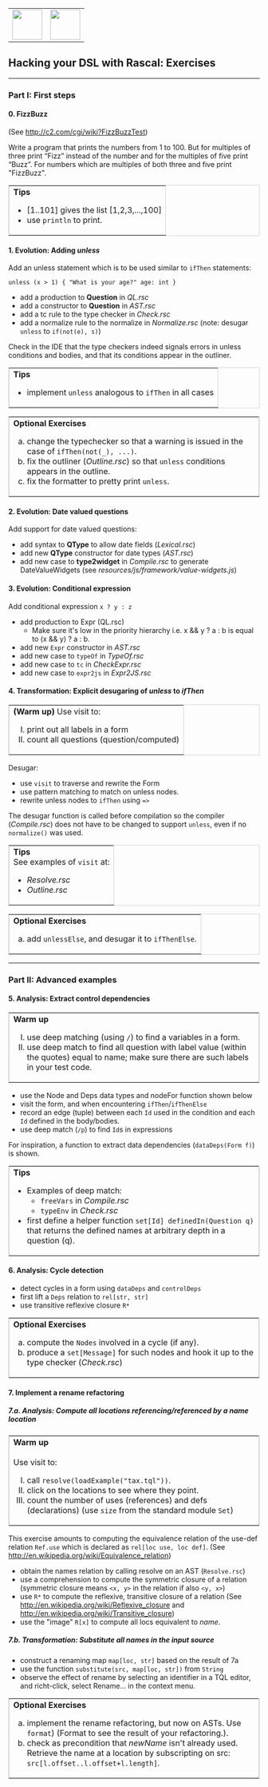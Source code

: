 <table width="100%">
<tr>
<td>
<img src="http://homepages.cwi.nl/~hills/images/logo.png" height="60px"/>
</td>
<td align="right">
<img src="http://homepages.cwi.nl/~pietrzak/img/1b_CWI_LogoPMS193.png" height="60px"/>
</td>
</tr>
</table>

## Hacking your DSL with Rascal: Exercises
---
### Part I: First steps

#### 0. FizzBuzz

(See <http://c2.com/cgi/wiki?FizzBuzzTest>)

Write a program that prints the numbers from 1 to 100. But for multiples of three print “Fizz” instead of the number and for the multiples of five print “Buzz”. For numbers which are multiples of both three and five print "FizzBuzz".


<table border="1" width="100%" bordercolor="lightgrey">
<tr><td>
<strong>Tips</strong>
<ul>
<li>[1..101] gives the list [1,2,3,...,100]</li>
<li>use <code>println</code> to print.</li>
</ul>
</td></tr>
</table>

#### 1. Evolution: Adding *unless*

Add an unless statement which is to be used similar to `ifThen` statements: 

	unless (x > 1) { "What is your age?" age: int }
	
 *  add a production to **Question** in *QL.rsc*
 *  add a constructor to **Question** in *AST.rsc*
 *  add a tc rule to the type checker in *Check.rsc*
 *  add a normalize rule to the normalize in *Normalize.rsc* (note: desugar `unless` to `if(not(e), s)`)
 
Check in the IDE that the type checkers indeed signals errors in unless conditions and bodies, and that its conditions appear in the outliner.  

<table border="1" width="100%" bordercolor="lightgrey" >
<tr><td>
<strong>Tips</strong>
<ul>
<li>implement <code>unless</code> analogous to <code>ifThen</code> in all cases</li>
</ul>
</td></tr>
</table>
<span></span>
<table border="1" width="100%" bordercolor="lightgrey">
<tr><td>
<strong>Optional Exercises</strong>
<ol type="a">
<li>change the typechecker so that a warning is issued in the case of <code>ifThen(not(_), ...)</code>.</li>
<li>fix the outliner (<i>Outline.rsc</i>) so that <code>unless</code> conditions appears in the outline.</li>
<li>fix the formatter to pretty print <code>unless</code>.</li>
</ol>
</td></tr>
</table>


#### 2. Evolution: Date valued questions

Add support for date valued questions:

* add syntax to **QType** to allow date fields (*Lexical.rsc*)
* add new **QType** constructor for date types (*AST.rsc*)
* add new case to **type2widget** in *Compile.rsc* to generate DateValueWidgets (see *resources/js/framework/value-widgets.js*)

#### 3. Evolution: Conditional expression

Add conditional expression <code>x ? y : z</code> 

 *  add production to Expr (QL.rsc)
 	* 	Make sure it's low in the priority hierarchy i.e. x && y ? a : b  is equal to (x && y) ? a : b.
 *  add new `Expr` constructor in *AST.rsc*
 *  add new case to `typeOf` in *TypeOf.rsc*
 *  add new case to `tc` in *CheckExpr.rsc*
 *  add new case to `expr2js` in *Expr2JS.rsc*

#### 4. Transformation: Explicit desugaring of *unless* to *ifThen*

<table border="1" width="100%" bordercolor="lightgrey">
<tr><td>
<strong>(Warm up) </strong> Use visit to:
<ol type="I">
<li>print out all labels in a form</li>
<li>count all questions (question/computed)</li>
</ol>
</td></tr>
</table>

Desugar:

* use `visit` to traverse and rewrite the Form
* use pattern matching to match on unless nodes.
* rewrite unless nodes to `ifThen` using `=>`

The desugar function is called before compilation so the compiler (*Compile.rsc*) does not have to be changed to support `unless`, even if no `normalize()` was used.

<table border="1" width="100%" bordercolor="lightgrey" >
<tr><td>
<strong>Tips</strong><br/>
See examples of <code>visit</code> at:
<ul>
<li><i>Resolve.rsc</i></li>
<li><i>Outline.rsc</i></li>
</ul>
</td></tr>
</table>

<span></span>

<table border="1" width="100%" bordercolor="lightgrey">
<tr><td>
<strong>Optional Exercises</strong>
<ol type="a">
<li>add <code>unlessElse</code>, and desugar it to <code>ifThenElse</code>.</li>
</ol>
</td></tr>
</table>

---
### Part II: Advanced examples

<!--
For this part of the session, we need to understand three important Rascal features: **visitors**, **locations** and **relations**.A visitor in Rascal is ...
-->

#### 5. Analysis: Extract control dependencies

<table border="1" width="100%" bordercolor="lightgrey">
<tr><td>
<strong>Warm up</strong><br>
<ol type="I">
<li>use deep matching (using <code>/</code>) to find a variables in a form.</li>
<li>use deep match to find all question with label value (within the quotes) equal to name; make sure there are such labels in your test code.</li>
</ol>
</td></tr>
</table>

 * use the Node and Deps data types and nodeFor function shown below
 * visit the form, and when encountering `ifThen`/`ifThenElse`
 * record an edge (tuple) between each `Id` used in the condition and each `Id` defined in the body/bodies.
 *  use deep match (`/p`) to find `Id`s in expressions

For inspiration, a function to extract data dependencies (`dataDeps(Form f)`) is shown.

<table border="1" width="100%" bordercolor="lightgrey">
<tr><td>
<strong>Tips</strong>
<ul>
<li>Examples of deep match:
<ul>
<li><code>freeVars</code> in <i>Compile.rsc</i></li>
<li><code>typeEnv</code> in <i>Check.rsc</i></li>
</ul>
<li>first define a helper function <code>set[Id] definedIn(Question q)</code> that returns the defined names at arbitrary depth in a question (q).</li>
</td></tr>
</table>

#### 6. Analysis: Cycle detection
 
 * detect cycles in a form using `dataDeps` and `controlDeps`
 * first lift a `Deps` relation to `rel[str, str]`
 * use transitive reflexive closure `R*` 

<table border="1" width="100%" bordercolor="lightgrey">
<tr><td>
<strong>Optional Exercises</strong>
<ol type="a">
<li>compute the <code>Nodes</code> involved in a cycle (if any).</li>
<li>produce a <code>set[Message]</code> for such nodes and hook it up to the type checker (<i>Check.rsc</i>)</li>
</ol>
</td></tr>
</table>

#### 7. Implement a rename refactoring

##### 7.a. Analysis: Compute all locations referencing/referenced by a name location

<table border="1" width="100%" bordercolor="lightgrey">
<tr><td>
<strong>Warm up</strong><br><br>
Use visit to:
<ol type="I">
<li>call <code>resolve(loadExample("tax.tql"))</code>.</li>
<li>click on the locations to see where they point.</li>
<li>count the number of uses (references) and defs (declarations) (use <code>size</code> from the standard module <code>Set</code>)</ol>
</td></tr>
</table>

This exercise amounts to computing the equivalence relation of the use-def
relation `Ref.use` which is declared as `rel[loc use, loc def]`.
(See <http://en.wikipedia.org/wiki/Equivalence_relation>)

 * obtain the names relation by calling resolve on an AST (`Resolve.rsc`)
 * use a comprehension to compute the symmetric closure of a relation (symmetric closure means `<x, y>` in the relation if also `<y, x>`)
 * use `R*` to compute the reflexive, transitive closure of a relation (See <http://en.wikipedia.org/wiki/Reflexive_closure> and <http://en.wikipedia.org/wiki/Transitive_closure>)
 * use the "image" `R[x]` to compute all locs equivalent to *name*.

##### 7.b. Transformation: Substitute all names in the input source

* construct a renaming map `map[loc, str]` based on the result of 7a
* use the function `substitute(src, map[loc, str])` from `String`
* observe the effect of rename by selecting an identifier in a TQL editor, and richt-click, select Rename... in the context menu.

<table border="1" width="100%" bordercolor="lightgrey">
<tr><td>
<strong>Optional Exercises</strong>
<ol type="a">
<li>implement the rename refactoring, but now on ASTs. Use <code>format</code>) (Format to see the result of your refactoring.).</li>
<li>check as precondition that <i>newName</i> isn't already used. Retrieve the name at a location by  subscripting on src: <code>src[l.offset..l.offset+l.length]</code>.</li>
</ol>
</td></tr>
</table>

